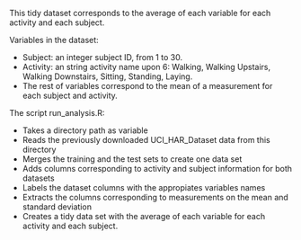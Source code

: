 This tidy dataset corresponds to the average of each variable for each activity and each subject.

Variables in the dataset:
  - Subject: an integer subject ID, from 1 to 30.
  -  Activity: an string activity name upon 6: Walking, Walking Upstairs, Walking Downstairs, Sitting, Standing, Laying.
  -  The rest of variables correspond to the mean of a measurement for each subject and activity.
    
The script run_analysis.R:
  - Takes a directory path as variable
  - Reads the previously downloaded UCI_HAR_Dataset data from this directory
  - Merges the training and the test sets to create one data set
  - Adds columns corresponding to activity and subject information for both datasets
  - Labels the dataset columns with the appropiates variables names
  - Extracts the columns corresponding to measurements on the mean and standard deviation
  - Creates a tidy data set with the average of each variable for each activity and each subject.
